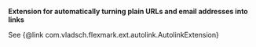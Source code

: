 **Extension for automatically turning plain URLs and email addresses into links**

See {@link com.vladsch.flexmark.ext.autolink.AutolinkExtension}

